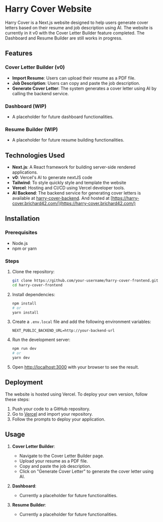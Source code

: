 # Harry Cover Website

Harry Cover is a Next.js website designed to help users generate cover letters based on their resume and job description using AI. The website is currently in it v0 with the Cover Letter Builder feature completed. The Dashboard and Resume Builder are still works in progress.

## Features

### Cover Letter Builder (v0)

-   **Import Resume**: Users can upload their resume as a PDF file.
-   **Job Description**: Users can copy and paste the job description.
-   **Generate Cover Letter**: The system generates a cover letter using AI by calling the backend service.

### Dashboard (WIP)

-   A placeholder for future dashboard functionalities.

### Resume Builder (WIP)

-   A placeholder for future resume building functionalities.

## Technologies Used

-   **Next.js**: A React framework for building server-side rendered applications.
-   **v0**: Vercel's AI to generate nextJS code
-   **Tailwind**: To style quickly style and template the website
-   **Vercel**: Hosting and CI/CD using Vercel developer tools.
-   **AI Backend**: The backend service for generating cover letters is available at [harry-cover-backend](https://github.com/brichard42/harry-cover-backend). And hosted at [https://harry-cover.brichard42.com/](https://harry-cover.brichard42.com/)

## Installation

### Prerequisites

-   Node.js
-   npm or yarn

### Steps

1. Clone the repository:

    ```bash
    git clone https://github.com/your-username/harry-cover-frontend.git
    cd harry-cover-frontend
    ```

2. Install dependencies:

    ```bash
    npm install
    # or
    yarn install
    ```

3. Create a `.env.local` file and add the following environment variables:

    ```env
    NEXT_PUBLIC_BACKEND_URL=http://your-backend-url
    ```

4. Run the development server:

    ```bash
    npm run dev
    # or
    yarn dev
    ```

5. Open [http://localhost:3000](http://localhost:3000) with your browser to see the result.

## Deployment

The website is hosted using Vercel. To deploy your own version, follow these steps:

1. Push your code to a GitHub repository.
2. Go to [Vercel](https://vercel.com) and import your repository.
3. Follow the prompts to deploy your application.

## Usage

1. **Cover Letter Builder**:

    - Navigate to the Cover Letter Builder page.
    - Upload your resume as a PDF file.
    - Copy and paste the job description.
    - Click on "Generate Cover Letter" to generate the cover letter using AI.

2. **Dashboard**:

    - Currently a placeholder for future functionalities.

3. **Resume Builder**:
    - Currently a placeholder for future functionalities.
